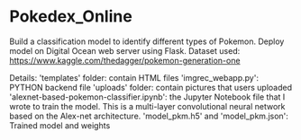 # Pokedex_Online
Build a classification model to identify different types of Pokemon.
Deploy model on Digital Ocean web server using Flask.
Dataset used: https://www.kaggle.com/thedagger/pokemon-generation-one

Details:
'templates' folder: contain HTML files
'imgrec_webapp.py': PYTHON backend file
'uploads' folder: contain pictures that users uploaded
'alexnet-based-pokemon-classifier.ipynb': the Jupyter Notebook file that I wrote to train the model. This is a multi-layer convolutional neural network based on the Alex-net architecture.
'model_pkm.h5' and 'model_pkm.json': Trained model and weights

